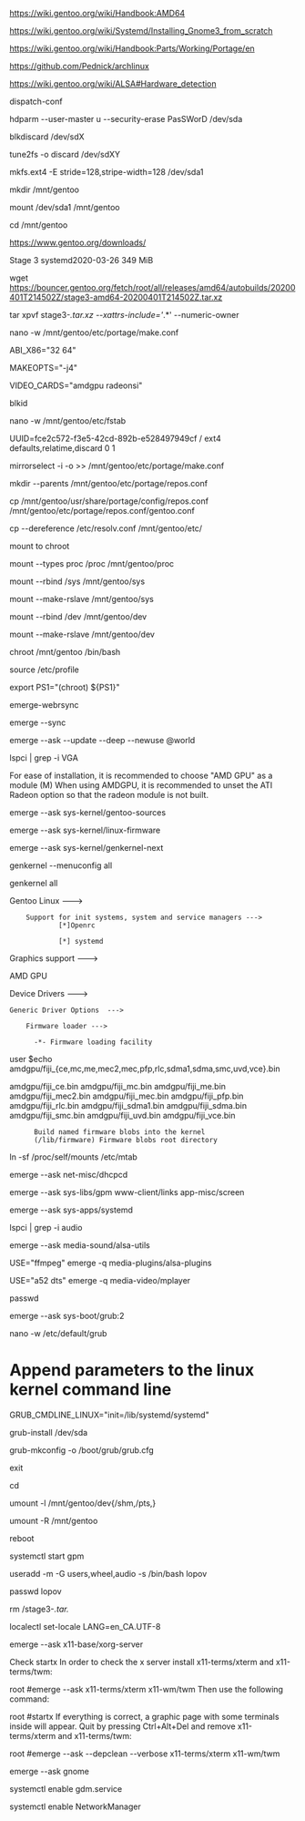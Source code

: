 https://wiki.gentoo.org/wiki/Handbook:AMD64

https://wiki.gentoo.org/wiki/Systemd/Installing_Gnome3_from_scratch

https://wiki.gentoo.org/wiki/Handbook:Parts/Working/Portage/en

https://github.com/Pednick/archlinux

https://wiki.gentoo.org/wiki/ALSA#Hardware_detection

dispatch-conf

hdparm --user-master u --security-erase PasSWorD /dev/sda

blkdiscard /dev/sdX

tune2fs -o discard /dev/sdXY

mkfs.ext4 -E stride=128,stripe-width=128 /dev/sda1

mkdir /mnt/gentoo

mount /dev/sda1 /mnt/gentoo

cd /mnt/gentoo

https://www.gentoo.org/downloads/

Stage 3 systemd2020-03-26 349 MiB

wget https://bouncer.gentoo.org/fetch/root/all/releases/amd64/autobuilds/20200401T214502Z/stage3-amd64-20200401T214502Z.tar.xz

tar xpvf stage3-*.tar.xz --xattrs-include='*.*' --numeric-owner

nano -w /mnt/gentoo/etc/portage/make.conf

ABI_X86="32 64"

MAKEOPTS="-j4"

VIDEO_CARDS="amdgpu radeonsi"

blkid

nano -w /mnt/gentoo/etc/fstab

UUID=fce2c572-f3e5-42cd-892b-e528497949cf	/         	ext4      	defaults,relatime,discard	0 1

mirrorselect -i -o >> /mnt/gentoo/etc/portage/make.conf

mkdir --parents /mnt/gentoo/etc/portage/repos.conf

cp /mnt/gentoo/usr/share/portage/config/repos.conf /mnt/gentoo/etc/portage/repos.conf/gentoo.conf

cp --dereference /etc/resolv.conf /mnt/gentoo/etc/

mount to chroot

mount --types proc /proc /mnt/gentoo/proc

mount --rbind /sys /mnt/gentoo/sys

mount --make-rslave /mnt/gentoo/sys

mount --rbind /dev /mnt/gentoo/dev

mount --make-rslave /mnt/gentoo/dev

chroot /mnt/gentoo /bin/bash

source /etc/profile

export PS1="(chroot) ${PS1}"

emerge-webrsync

emerge --sync

emerge --ask --update --deep --newuse @world

lspci | grep -i VGA

For ease of installation, it is recommended to choose "AMD GPU" as a module (M)
When using AMDGPU, it is recommended to unset the ATI Radeon option so that the radeon module is not built.

emerge --ask sys-kernel/gentoo-sources

emerge --ask sys-kernel/linux-firmware

emerge --ask sys-kernel/genkernel-next

genkernel --menuconfig all

genkernel all

Gentoo Linux --->

        Support for init systems, system and service managers --->
                [*]Openrc 
                
                [*] systemd
                
Graphics support  --->

<M> AMD GPU

Device Drivers  --->

    Generic Driver Options  --->
    
        Firmware loader --->
        
          -*- Firmware loading facility

user $echo amdgpu/fiji_{ce,mc,me,mec2,mec,pfp,rlc,sdma1,sdma,smc,uvd,vce}.bin
          
amdgpu/fiji_ce.bin amdgpu/fiji_mc.bin amdgpu/fiji_me.bin amdgpu/fiji_mec2.bin amdgpu/fiji_mec.bin amdgpu/fiji_pfp.bin amdgpu/fiji_rlc.bin amdgpu/fiji_sdma1.bin amdgpu/fiji_sdma.bin amdgpu/fiji_smc.bin amdgpu/fiji_uvd.bin amdgpu/fiji_vce.bin
          
          Build named firmware blobs into the kernel
          (/lib/firmware) Firmware blobs root directory

ln -sf /proc/self/mounts /etc/mtab

emerge --ask net-misc/dhcpcd

emerge --ask sys-libs/gpm www-client/links app-misc/screen

emerge --ask sys-apps/systemd

lspci | grep -i audio

emerge --ask media-sound/alsa-utils

USE="ffmpeg" emerge -q media-plugins/alsa-plugins

USE="a52 dts" emerge -q media-video/mplayer

passwd

emerge --ask sys-boot/grub:2

nano -w /etc/default/grub

# Append parameters to the linux kernel command line

GRUB_CMDLINE_LINUX="init=/lib/systemd/systemd"

grub-install /dev/sda

grub-mkconfig -o /boot/grub/grub.cfg

exit

cd

umount -l /mnt/gentoo/dev{/shm,/pts,}

umount -R /mnt/gentoo

reboot

systemctl start gpm

useradd -m -G users,wheel,audio -s /bin/bash lopov

passwd lopov

rm /stage3-*.tar.*

localectl set-locale LANG=en_CA.UTF-8

emerge --ask x11-base/xorg-server

Check startx
In order to check the x server install x11-terms/xterm and x11-terms/twm:

root #emerge --ask x11-terms/xterm x11-wm/twm
Then use the following command:

root #startx
If everything is correct, a graphic page with some terminals inside will appear. Quit by pressing Ctrl+Alt+Del and remove x11-terms/xterm and x11-terms/twm:

root #emerge --ask --depclean --verbose x11-terms/xterm x11-wm/twm

emerge --ask gnome

systemctl enable gdm.service

systemctl enable NetworkManager
